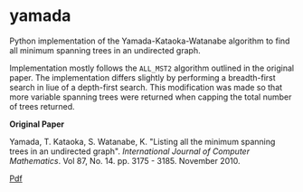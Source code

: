 # yamada
Python implementation of the Yamada-Kataoka-Watanabe algorithm to find all minimum spanning trees in an undirected graph.

Implementation mostly follows the `ALL_MST2` algorithm outlined in the original paper. The implementation differs slightly by performing a breadth-first search in liue of a depth-first search. This modification was made so that more variable spanning trees were returned when capping the total number of trees returned.

**Original Paper**

 Yamada, T. Kataoka, S. Watanabe, K. "Listing all the minimum spanning trees in an undirected graph". *International Journal of Computer Mathematics*. Vol 87, No. 14. pp. 3175 - 3185. November 2010.
 
 [Pdf](http://www.nda.ac.jp/~yamada/paper/enum-mst.pdf)


